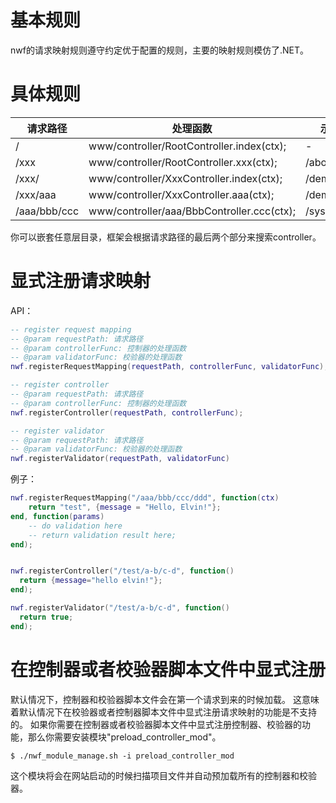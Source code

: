 # 基本规则
nwf的请求映射规则遵守约定优于配置的规则，主要的映射规则模仿了.NET。
# 具体规则
| 请求路径           | 处理函数          | 示例请求路径 |  示例处理函数  |
| ------------------- | ------------------ | ------------ | ------------ |
| /     | www/controller/RootController.index(ctx); | - |       -     |
| /xxx    | www/controller/RootController.xxx(ctx); | /about | www/controller/RootController.about(ctx); |
| /xxx/    | www/controller/XxxController.index(ctx); | /demo/ | www/controller/DemoController.index(ctx); |
| /xxx/aaa    | www/controller/XxxController.aaa(ctx); | /demo/sayHello | www/controller/DemoController.sayHello(ctx); |
| /aaa/bbb/ccc    | www/controller/aaa/BbbController.ccc(ctx); | /sys/config/update | www/controller/sys/ConfigController.update(ctx); |

你可以嵌套任意层目录，框架会根据请求路径的最后两个部分来搜索controller。
# 显式注册请求映射
API： 

```lua
-- register request mapping
-- @param requestPath: 请求路径
-- @param controllerFunc: 控制器的处理函数
-- @param validatorFunc: 校验器的处理函数
nwf.registerRequestMapping(requestPath, controllerFunc, validatorFunc);

-- register controller
-- @param requestPath: 请求路径
-- @param controllerFunc: 控制器的处理函数
nwf.registerController(requestPath, controllerFunc);

-- register validator
-- @param requestPath: 请求路径
-- @param validatorFunc: 校验器的处理函数
nwf.registerValidator(requestPath, validatorFunc)
```

例子：  

```lua
nwf.registerRequestMapping("/aaa/bbb/ccc/ddd", function(ctx)
    return "test", {message = "Hello, Elvin!"};
end, function(params) 
    -- do validation here
    -- return validation result here;
end);


nwf.registerController("/test/a-b/c-d", function()
  return {message="hello elvin!"};
end);

nwf.registerValidator("/test/a-b/c-d", function()
  return true;
end);
```

# 在控制器或者校验器脚本文件中显式注册
默认情况下，控制器和校验器脚本文件会在第一个请求到来的时候加载。
这意味着默认情况下在校验器或者控制器脚本文件中显式注册请求映射的功能是不支持的。
如果你需要在控制器或者校验器脚本文件中显式注册控制器、校验器的功能，那么你需要安装模块"preload_controller_mod"。

```shell
$ ./nwf_module_manage.sh -i preload_controller_mod
```

这个模块将会在网站启动的时候扫描项目文件并自动预加载所有的控制器和校验器。
